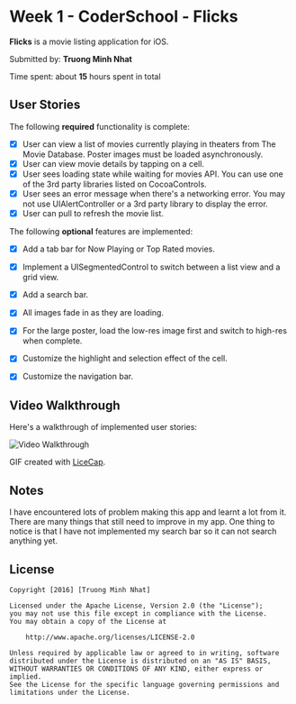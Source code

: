 # Week 1 - CoderSchool - Flicks

**Flicks** is a movie listing application for iOS.

Submitted by: **Truong Minh Nhat**

Time spent: about **15** hours spent in total

## User Stories


The following **required** functionality is complete:

* [X] User can view a list of movies currently playing in theaters from The Movie Database. Poster images must be loaded asynchronously.
* [X] User can view movie details by tapping on a cell.
* [X] User sees loading state while waiting for movies API. You can use one of the 3rd party libraries listed on CocoaControls.
* [X] User sees an error message when there's a networking error. You may not use UIAlertController or a 3rd party library to display the error.
* [X] User can pull to refresh the movie list.

The following **optional** features are implemented:
* [X] Add a tab bar for Now Playing or Top Rated movies.
* [X] Implement a UISegmentedControl to switch between a list view and a grid view.
* [X] Add a search bar.
* [X] All images fade in as they are loading.
* [X] For the large poster, load the low-res image first and switch to high-res when complete.
* [X] Customize the highlight and selection effect of the cell. 
* [X] Customize the navigation bar.


## Video Walkthrough 

Here's a walkthrough of implemented user stories:

![Video Walkthrough](http://i.imgur.com/vyc3ot7.gif)

GIF created with [LiceCap](http://www.cockos.com/licecap/).

## Notes

I have encountered lots of problem making this app and learnt a lot from it. There are many things that still need to improve in my app. One thing to notice is that I have not implemented my search bar so it can not search anything yet.

## License

    Copyright [2016] [Truong Minh Nhat]

    Licensed under the Apache License, Version 2.0 (the "License");
    you may not use this file except in compliance with the License.
    You may obtain a copy of the License at

        http://www.apache.org/licenses/LICENSE-2.0

    Unless required by applicable law or agreed to in writing, software
    distributed under the License is distributed on an "AS IS" BASIS,
    WITHOUT WARRANTIES OR CONDITIONS OF ANY KIND, either express or implied.
    See the License for the specific language governing permissions and
    limitations under the License.

